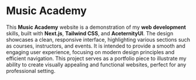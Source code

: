 # Music Academy
This **Music Academy** website is a demonstration of my **web development** skills, built with **Next.js**, **Tailwind CSS**, and **AceternityUI**. The design showcases a clean, responsive interface, highlighting various sections such as courses, instructors, and events. It is intended to provide a smooth and engaging user experience, focusing on modern design principles and efficient navigation. This project serves as a portfolio piece to illustrate my ability to create visually appealing and functional websites, perfect for any professional setting.

